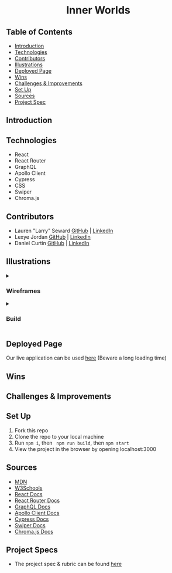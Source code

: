 <h1 align="center">Inner Worlds</h1>

## Table of Contents
  - [Introduction](#Introduction)
  - [Technologies](#Technologies)
  - [Contributors](#Contributors)
  - [Illustrations](#Illustrations)
  - [Deployed Page](#Deployed-Page)
  - [Wins](#Wins)
  - [Challenges & Improvements](#Challenges-&-Improvements)
  - [Set Up](#Set-Up)
  - [Sources](#Sources)
  - [Project Spec](#Project-Spec)

## Introduction


## Technologies
- React
- React Router
- GraphQL
- Apollo Client
- Cypress
- CSS
- Swiper
- Chroma.js

## Contributors
- Lauren "Larry" Seward [GitHub](https://github.com/LSeward0421) | [LinkedIn](https://www.linkedin.com/in/l-seward/)
- Lexye Jordan [GitHub](https://github.com/Lexyful) | [LinkedIn](https://www.linkedin.com/in/lexye-jordan-175879260/)
- Daniel Curtin [GitHub](https://github.com/danielcurtin) | [LinkedIn](https://www.linkedin.com/in/daniel-curtin-39954a192/)

## Illustrations
<details>
<summary> <h3>Wireframes</h3> </summary>
<br>

![image](https://github.com/Inner-Worlds/inner-worlds-ui/assets/114776048/abda8938-3c93-4360-a357-976b42e2d034)

![image](https://github.com/Inner-Worlds/inner-worlds-ui/assets/114776048/bbc94d32-3cd2-4d32-8b95-329320c4de07)

![image](https://github.com/Inner-Worlds/inner-worlds-ui/assets/114776048/2f157a11-7a0a-4f00-9ea5-03cf607e03e3)

![image](https://github.com/Inner-Worlds/inner-worlds-ui/assets/114776048/586fb0c5-4523-471c-a3ee-00354274a6f1)
  
</details>

<details>
<summary> <h3>Build</h3> </summary>
<br>

![Screen Recording 2023-05-22 at 12 01 50 PM (1)](https://github.com/Inner-Worlds/inner-worlds-ui/assets/114776048/cc5c2b9d-0888-4442-b1e6-4c079463c2af)


</details>
  
## Deployed Page
Our live application can be used [here](https://inner-worlds.onrender.com) (Beware a long loading time)

## Wins


## Challenges & Improvements


## Set Up
1. Fork this repo
2. Clone the repo to your local machine
3. Run `npm i`, then ` npm run build`, then `npm start`
4. View the project in the browser by opening localhost:3000

## Sources
  - [MDN](http://developer.mozilla.org/en-US/)
  - [W3Schools](https://www.w3schools.com/)
  - [React Docs](https://reactjs.org/docs/getting-started.html)
  - [React Router Docs](https://v5.reactrouter.com/)
  - [GraphQL Docs](https://graphql.org)
  - [Apollo Client Docs](https://www.apollographql.com/docs/react/)
  - [Cypress Docs](https://docs.cypress.io/guides/overview/why-cypress.html)
  - [Swiper Docs](https://swiperjs.com/)
  - [Chroma.js Docs](https://www.vis4.net/chromajs/)

## Project Specs
  - The project spec & rubric can be found [here](https://mod4.turing.edu/projects/capstone/)